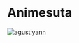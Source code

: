 # Animesuta
[![agustiyann](https://circleci.com/gh/agustiyann/Android-Clean-Architecture.svg?style=svg)](https://circleci.com/gh/agustiyann/Animesuta)
